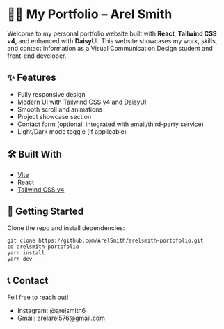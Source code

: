 # 🧑‍🎨 My Portfolio – Arel Smith

Welcome to my personal portfolio website built with **React**, **Tailwind CSS v4**, and enhanced with **DaisyUI**. This website showcases my work, skills, and contact information as a Visual Communication Design student and front-end developer.

## ✨ Features

- Fully responsive design
- Modern UI with Tailwind CSS v4 and DaisyUI
- Smooth scroll and animations
- Project showcase section
- Contact form (optional: integrated with email/third-party service)
- Light/Dark mode toggle (if applicable)

## 🛠️ Built With

- [Vite](https://vitejs.dev/)
- [React](https://reactjs.org/)
- [Tailwind CSS v4](https://tailwindcss.com/)

## 🚀 Getting Started

Clone the repo and install dependencies:

```
git clone https://github.com/ArelSmith/arelsmith-portofolio.git
cd arelsmith-portofolio
yarn install
yarn dev
```

## 📞 Contact
Fell free to reach out!
- Instagram: @arelsmith6
- Gmail: arelarel576@gmail.com
